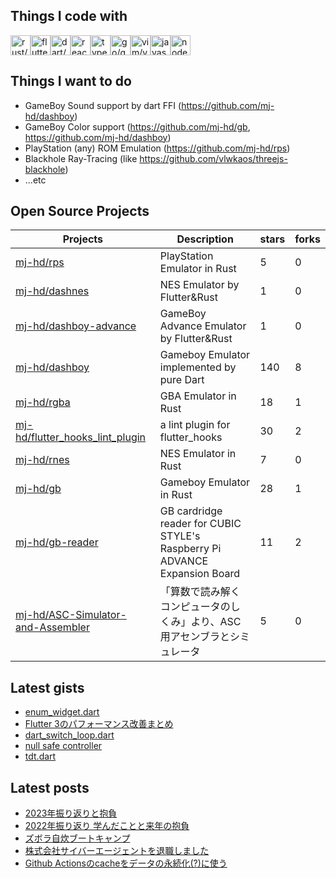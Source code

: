 ## Things I code with

<img src="https://cdn.jsdelivr.net/gh/devicons/devicon/icons/rust/rust-plain.svg" alt="rust/rust-plain" width="32" height="32"><img src="https://cdn.jsdelivr.net/gh/devicons/devicon/icons/flutter/flutter-original.svg" alt="flutter/flutter-original" width="32" height="32"><img src="https://cdn.jsdelivr.net/gh/devicons/devicon/icons/dart/dart-original-wordmark.svg" alt="dart/dart-original-wordmark" width="32" height="32"><img src="https://cdn.jsdelivr.net/gh/devicons/devicon/icons/react/react-original-wordmark.svg" alt="react/react-original-wordmark" width="32" height="32"><img src="https://cdn.jsdelivr.net/gh/devicons/devicon/icons/typescript/typescript-original.svg" alt="typescript/typescript-original" width="32" height="32"><img src="https://cdn.jsdelivr.net/gh/devicons/devicon/icons/go/go-original.svg" alt="go/go-original" width="32" height="32"><img src="https://cdn.jsdelivr.net/gh/devicons/devicon/icons/vim/vim-original.svg" alt="vim/vim-original" width="32" height="32"><img src="https://cdn.jsdelivr.net/gh/devicons/devicon/icons/javascript/javascript-original.svg" alt="javascript/javascript-original" width="32" height="32"><img src="https://cdn.jsdelivr.net/gh/devicons/devicon/icons/nodejs/nodejs-original-wordmark.svg" alt="nodejs/nodejs-original-wordmark" width="32" height="32">

## Things I want to do

- GameBoy Sound support by dart FFI (https://github.com/mj-hd/dashboy)
- GameBoy Color support (https://github.com/mj-hd/gb, https://github.com/mj-hd/dashboy)
- PlayStation (any) ROM Emulation (https://github.com/mj-hd/rps)
- Blackhole Ray-Tracing (like https://github.com/vlwkaos/threejs-blackhole)
- ...etc

## Open Source Projects

|Projects|Description|stars|forks|
|--------|-----------|-----|-----|
|[mj-hd/rps](https://github.com/mj-hd/rps)|PlayStation Emulator in Rust|5|0|
|[mj-hd/dashnes](https://github.com/mj-hd/dashnes)|NES Emulator by Flutter&Rust|1|0|
|[mj-hd/dashboy-advance](https://github.com/mj-hd/dashboy-advance)|GameBoy Advance Emulator by Flutter&Rust|1|0|
|[mj-hd/dashboy](https://github.com/mj-hd/dashboy)|Gameboy Emulator implemented by pure Dart|140|8|
|[mj-hd/rgba](https://github.com/mj-hd/rgba)|GBA Emulator in Rust|18|1|
|[mj-hd/flutter_hooks_lint_plugin](https://github.com/mj-hd/flutter_hooks_lint_plugin)|a lint plugin for flutter_hooks|30|2|
|[mj-hd/rnes](https://github.com/mj-hd/rnes)|NES Emulator in Rust|7|0|
|[mj-hd/gb](https://github.com/mj-hd/gb)|Gameboy Emulator in Rust|28|1|
|[mj-hd/gb-reader](https://github.com/mj-hd/gb-reader)|GB cardridge reader for CUBIC STYLE's Raspberry Pi ADVANCE Expansion Board|11|2|
|[mj-hd/ASC-Simulator-and-Assembler](https://github.com/mj-hd/ASC-Simulator-and-Assembler)|「算数で読み解く コンピュータのしくみ」より、ASC用アセンブラとシミュレータ|5|0|


## Latest gists

- [enum_widget.dart](https://gist.github.com/mj-hd/6fc64669b074dff03ad1fa9bef9e1ae8)
- [Flutter 3のパフォーマンス改善まとめ](https://gist.github.com/mj-hd/c5f4eda09ca506c0ac18cfdc7f01eea5)
- [dart_switch_loop.dart](https://gist.github.com/mj-hd/8e6dfae5563935294b0389033cb3c613)
- [null safe controller](https://gist.github.com/mj-hd/fbe79a46c183992e207db63b8e2e1912)
- [tdt.dart](https://gist.github.com/mj-hd/2ff63328ab092f2d19d8e78e32fb8971)


## Latest posts

- [2023年振り返りと抱負](https://mjhd.hatenablog.com/entry/2024/01/01/002206)
- [2022年振り返り 学んだことと来年の抱負](https://mjhd.hatenablog.com/entry/2022/12/30/231606)
- [ズボラ自炊ブートキャンプ](https://mjhd.hatenablog.com/entry/2022/12/17/125258)
- [株式会社サイバーエージェントを退職しました](https://mjhd.hatenablog.com/entry/2022/10/09/161150)
- [Github Actionsのcacheをデータの永続化(?)に使う](https://mjhd.hatenablog.com/entry/2022/06/04/104711)


